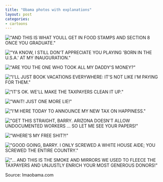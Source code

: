 ```yaml
---
title: "Obama photos with explanations"
layout: post
categories:
- cartoons
---
```


!["AND THIS IS WHAT YOULL GET IN FOOD STAMPS AND SECTION 8 ONCE YOU GRADUATE."](/assets/img/2014/05/Obama-01.jpg)

!["YA KNOW, I STILL DON'T APPRECIATE YOU PLAYING 'BORN IN THE U.S.A.' AT MY INAUGURATION."](/assets/img/2014/05/Obama-02.jpg)

!["ARE YOU THE ONE WHO TOOK ALL MY DADDY'S MONEY?"](/assets/img/2014/05/Obama-03.jpg)

!["I'LL JUST BOOK VACATIONS EVERYWHERE: IT'S NOT LIKE I'M PAYING FOR THEM."](/assets/img/2014/05/Obama-04.jpg)

!["IT'S OK. WE'LL MAKE THE TAXPAYERS CLEAN IT UP."](/assets/img/2014/05/Obama-05.jpg)

!["WAIT! JUST ONE MORE LIE!"](/assets/img/2014/05/Obama-06.jpg)

!["I'M HERE TODAY TO ANNOUNCE MY NEW TAX ON HAPPINESS."](/assets/img/2014/05/Obama-08.jpg)

!["GET THIS STRAIGHT, BARRY. ARIZONA DOESN'T ALLOW UNDOCUMENTED WORKERS ... SO LET ME SEE YOUR PAPERS!"](/assets/img/2014/05/Obama-09.jpg)

!["WHERE'S MY FREE SHIT?!"](/assets/img/2014/05/Obama-11.jpg)

!["GOOD GOING, BARRY. I ONLY SCREWED A WHITE HOUSE AIDE; YOU SCREWED THE ENTIRE COUNTRY."](/assets/img/2014/05/Obama-12.jpg)

!["... AND THIS IS THE SMOKE AND MIRRORS WE USED TO FLEECE THE TAXPAYERS AND UNJUSTLY ENRICH
YOUR MOST GENEROUS DONORS!"](/assets/img/2014/05/Obama-13.jpg)

Source: lmaobama.com

